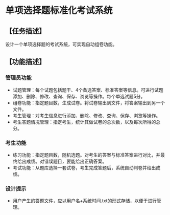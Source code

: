 # 单项选择题标准化考试系统
## 【任务描述】
设计一个单项选择题的考试系统，可实现自动组卷功能。
## 【功能描述】
### 管理员功能
- 试题管理：每个试题包括题干、4个备选答案、标准答案等信息。可进行试题添加、删除、修改、查询、保存、浏览等操作。每个单选试题5分。
- 组卷功能：指定题目数，生成试卷。将试卷输出到文件，将答案输出到另一个文件。
- 考生管理：对考生信息进行添加、删除、修改、查询、保存、浏览等操作。
- 考生答题情况管理：指定考生，统计其做试卷的总次数，以及每次所得的总分。
### 考生功能
- 练习功能：指定题目数，随机选题。对考生的答案与标准答案进行对比，并最终给出成绩。对错误题目，要能给出正确答案。
- 考试功能：从题库选择一套试卷，考生完成答题后，系统自动判卷并给出成绩。
### 设计提示
- 用户产生的答题文件，应以用户名+系统时间.txt的形式存储，以便于进行管理。

